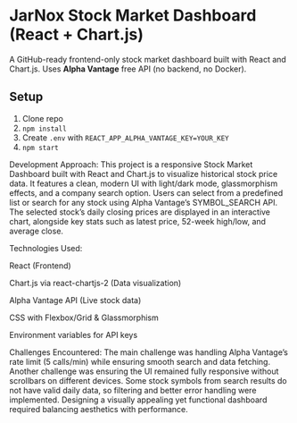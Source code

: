 # JarNox Stock Market Dashboard (React + Chart.js)

A GitHub-ready frontend-only stock market dashboard built with React and Chart.js. Uses **Alpha Vantage** free API (no backend, no Docker).

## Setup
1. Clone repo
2. `npm install`
3. Create `.env` with `REACT_APP_ALPHA_VANTAGE_KEY=YOUR_KEY`
4. `npm start`

Development Approach:
This project is a responsive Stock Market Dashboard built with React and Chart.js to visualize historical stock price data. It features a clean, modern UI with light/dark mode, glassmorphism effects, and a company search option. Users can select from a predefined list or search for any stock using Alpha Vantage’s SYMBOL_SEARCH API. The selected stock’s daily closing prices are displayed in an interactive chart, alongside key stats such as latest price, 52-week high/low, and average close.

Technologies Used:

React (Frontend)

Chart.js via react-chartjs-2 (Data visualization)

Alpha Vantage API (Live stock data)

CSS with Flexbox/Grid & Glassmorphism

Environment variables for API keys

Challenges Encountered:
The main challenge was handling Alpha Vantage’s rate limit (5 calls/min) while ensuring smooth search and data fetching. Another challenge was ensuring the UI remained fully responsive without scrollbars on different devices. Some stock symbols from search results do not have valid daily data, so filtering and better error handling were implemented. Designing a visually appealing yet functional dashboard required balancing aesthetics with performance.
